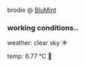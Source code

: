 brodie @ [BluMint](https://www.linkedin.com/company/blumint-io/)

<!--weather_start-->
### working conditions..

weather: clear sky ☀️

temp: 6.77 °C 🧥

<!--weather_end-->
